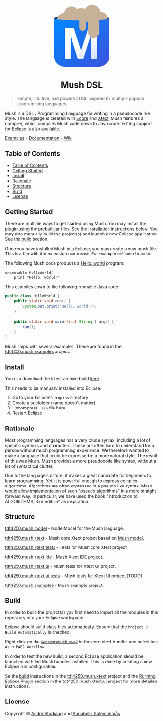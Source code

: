 <p align="center">
  <a href="https://github.com/andstor/mush-dsl">
    <img src="media/logo.svg" alt="Mush logo" width="180">
  </a>
</p>

<h1 align="center">Mush DSL</h1>

> Simple, intuitive, and powerful DSL inspired by multiple popular programming languages.

Mush is a DSL / Programming Language for writing in a pseudocode like style. The language is created with [Ecore](https://wiki.eclipse.org/Ecore) and [Xtext](https://www.eclipse.org/Xtext/). Mush features a compiler, which compiles Mush code down to Java code. Editing support for Eclipse is also available.

[Examples](tdt4250.mush.examples/) - 
[Documentation](tdt4250.mush.xtext/README.md#language-syntax) - 
[Wiki](https://github.com/andstor/mush-dsl/wiki)

## Table of Contents
- [Table of Contents](#table-of-contents)
- [Getting Started](#getting-started)
- [Install](#install)
- [Rationale](#rationale)
- [Structure](#structure)
- [Build](#build)
- [License](#license)

## Getting Started
There are multiple ways to get started using Mush. You may install the plugin using the prebuilt jar files. See the [installation instructions](#install) below. You may also manually build the project(s) and launch a new Eclipse application. See the [build](#build) section.

Once you have installed Mush into Eclipse, you may create a new mush file. This is a file with the extension name `mush`. For example `HelloWorld.mush`.

The following Mush code produces a [Hello, world](https://en.wikipedia.org/wiki/%22Hello,_World!%22_program) program:

```
executable HelloWorld()
    print "Hello, world!"
```

This compiles down to the following runnable Java code:

```java
public class HelloWorld {
    public static void run() {
        System.out.print("Hello, world!");
    }
    
    public static void main(final String[] args) {
        run();
    }
}
```

Mush ships with several examples. These are found in the [tdt4250.mush.examples](tdt4250.mush.examples/) project.

## Install
You can download the latest archive build [here](https://github.com/andstor/mush-dsl/releases/latest).

This needs to be manually installed into Eclipse:
1. Go to your Eclipse's `dropins` directory
2. Create a subfolder (name doesn't matter)
3. Uncompress `.zip` file here
4. Restart Eclipse

## Rationale

Most programming languages has a very crude syntax, including a lot of specific symbols and characters. These are often hard to understand for a person without much programming experience. We therefore wanted to make a language that could be expressed in a more natural style. The result of this was Mush. Mush provides a more pseudocode like syntax, without a lot of syntactical clutter. 

Due to the language’s nature, it makes a great candidate for beginners to learn programming. Yet, it is powerful enough to express complex algorithms. Algorithms are often expressed in a pseudo like syntax. Mush would allow implementation of such "pseudo algorithms" in a more straight forward way. In particular, we have used the book “Introduction to ALGORITHMS, 3.rd edition” as inspiration.

## Structure

[tdt4250.mush.model](tdt4250.mush.model/) - ModelModel for the Mush language.

[tdt4250.mush.xtext](tdt4250.mush.xtext/) - Mush core Xtext project based on [Mush model](../assignment-1/tdt4250.studyprogramme.model/).

[tdt4250.mush.xtext.tests](tdt4250.mush.xtext.tests/) - Tests for Mush core Xtext project.

[tdt4250.mush.xtext.ide](tdt4250.mush.xtext.ide/) - Mush Xtext IDE project.

[tdt4250.mush.xtext.ui](tdt4250.mush.xtext.ui/) - Mush tests for Xtext UI project.

[tdt4250.mush.xtext.ui.tests](tdt4250.mush.xtext.ui.tests/) - Mush tests for Xtext UI project (TODO).

[tdt4250.mush.examples](tdt4250.mush.examples/) - Mush example project.

## Build
In order to build the project(s) you first need to import all the modules in this repository into your Eclipse workspace.

Eclipse should build class files automatically. Ensure that the `Project` -> `Build Automatically` is checked.

Right click on the [`GenerateMush.mwe2`](tdt4250.mush.xtext/src/tdt4250/mush/xtext/GenerateMush.mwe2) in the core xtext bundle, and select `Run As` -> `MWE2 Workflow`.

In order to test the new build, a second Eclipse application should be launched with the Mush bundles installed. This is done by creating a new Eclipse run configuration.

Se the [build](tdt4250.mush.xtext/README.md#build) instructions in the [tdt4250.mush.xtext](tdt4250.mush.xtext) project and the [Running Eclipse Plugin](tdt4250.mush.xtext.ui/README.md#running-eclipse-plugin) section in the [tdt4250.mush.xtext.ui](tdt4250.mush.xtext.ui/) project for more detailed instructions.

## License

Copyright © [André Storhaug](https://github.com/andstor) and [Annabelle Solem Almås](https://github.com/asaAnnabelle)
